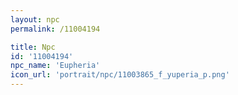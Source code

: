 ```yaml
---
layout: npc
permalink: /11004194

title: Npc
id: '11004194'
npc_name: 'Eupheria'
icon_url: 'portrait/npc/11003865_f_yuperia_p.png'
---
```

